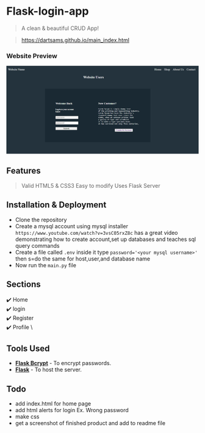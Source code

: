 # Flask-login-app

> A clean & beautiful CRUD App!

> https://dartsams.github.io/main_index.html


### Website Preview
<p> 
    <img src="assets/preview.PNG">
</p>


## Features 
> Valid HTML5 & CSS3
> Easy to modify
> Uses Flask Server

## Installation & Deployment 
-	Clone the repository
-	Create a mysql account using mysql installer `https://www.youtube.com/watch?v=3vsC05rxZ8c` has a great video demonstrating how to create account,set up databases and teaches sql query commands
-   Create a file called `.env` inside it type `password='<your mysql username>'` then s=do the same for host,user,and database name
-	Now run the `main.py` file


## Sections 
✔️ Home \
✔️ login \
✔️ Register \
✔️ Profile \


## Tools Used 
* [<b>Flask Bcrypt</b>](https://flask-bcrypt.readthedocs.io/en/latest/) - To encrypt passwords.
* [<b>Flask</b>](https://flask-doc.readthedocs.io/en/latest/) - To host the server.

## Todo
-   add index.html for home page
-   add html alerts for login Ex. Wrong password
-   make css
-   get a screenshot of finished product and add to readme file
